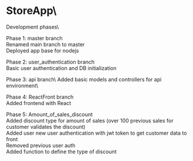 # StoreApp\

Development phases\


Phase 1: master branch\
  Renamed main branch to master\
  Deployed app base for nodejs
  
Phase 2: user_authentication branch\
  Basic user authentication and DB initialization
  
Phase 3: api branch\ 
  Added basic models and controllers for api environment\
  
Phase 4: ReactFront branch\
  Added frontend  with React
  
Phase 5: Amount_of_sales_discount\
  Added discount type for amount of sales (over 100 previous sales for customer validates the discount)\
  Added user new user authentication with jwt token to get customer data to front\
  Removed previous user auth\
  Added function to define the type of discount 
  
  
  
